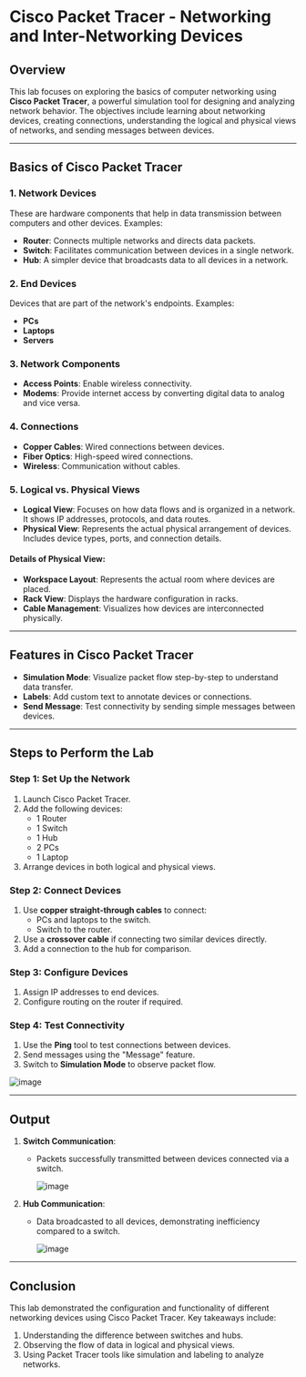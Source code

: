 # Cisco Packet Tracer - Networking and Inter-Networking Devices
## Overview

This lab focuses on exploring the basics of computer networking using **Cisco Packet Tracer**, a powerful simulation tool for designing and analyzing network behavior. The objectives include learning about networking devices, creating connections, understanding the logical and physical views of networks, and sending messages between devices.

---
## Basics of Cisco Packet Tracer
### 1. **Network Devices**
These are hardware components that help in data transmission between computers and other devices. Examples:
- **Router**: Connects multiple networks and directs data packets.
- **Switch**: Facilitates communication between devices in a single network.
- **Hub**: A simpler device that broadcasts data to all devices in a network.
### 2. **End Devices**
Devices that are part of the network's endpoints. Examples:
- **PCs**
- **Laptops**
- **Servers**

### 3. **Network Components**
- **Access Points**: Enable wireless connectivity.
- **Modems**: Provide internet access by converting digital data to analog and vice versa.

### 4. **Connections**
- **Copper Cables**: Wired connections between devices.
- **Fiber Optics**: High-speed wired connections.
- **Wireless**: Communication without cables.

### 5. **Logical vs. Physical Views**
- **Logical View**: Focuses on how data flows and is organized in a network. It shows IP addresses, protocols, and data routes.
- **Physical View**: Represents the actual physical arrangement of devices. Includes device types, ports, and connection details.

#### Details of Physical View:
- **Workspace Layout**: Represents the actual room where devices are placed.
- **Rack View**: Displays the hardware configuration in racks.
- **Cable Management**: Visualizes how devices are interconnected physically.

---

## Features in Cisco Packet Tracer
- **Simulation Mode**: Visualize packet flow step-by-step to understand data transfer.
- **Labels**: Add custom text to annotate devices or connections.
- **Send Message**: Test connectivity by sending simple messages between devices.

---

## Steps to Perform the Lab
### Step 1: Set Up the Network
1. Launch Cisco Packet Tracer.
2. Add the following devices:
   - 1 Router
   - 1 Switch
   - 1 Hub
   - 2 PCs
   - 1 Laptop
3. Arrange devices in both logical and physical views.

### Step 2: Connect Devices
1. Use **copper straight-through cables** to connect:
   - PCs and laptops to the switch.
   - Switch to the router.
2. Use a **crossover cable** if connecting two similar devices directly.
3. Add a connection to the hub for comparison.

### Step 3: Configure Devices
1. Assign IP addresses to end devices.
2. Configure routing on the router if required.

### Step 4: Test Connectivity
1. Use the **Ping** tool to test connections between devices.
2. Send messages using the "Message" feature.
3. Switch to **Simulation Mode** to observe packet flow.

![image](https://github.com/user-attachments/assets/7cb51aa5-94c3-4332-9a39-b4b4c8a5f66e)

---

## Output
1. **Switch Communication**:
   - Packets successfully transmitted between devices connected via a switch.
  
     ![image](https://github.com/user-attachments/assets/c0b0aa76-69d7-4854-b949-e0b0cfb5c6a7)
     
2. **Hub Communication**:
   - Data broadcasted to all devices, demonstrating inefficiency compared to a switch.

     ![image](https://github.com/user-attachments/assets/a3d6022f-01b4-446e-a8a1-cbd0cd8708dc)

---

## Conclusion
This lab demonstrated the configuration and functionality of different networking devices using Cisco Packet Tracer. Key takeaways include:
1. Understanding the difference between switches and hubs.
2. Observing the flow of data in logical and physical views.
3. Using Packet Tracer tools like simulation and labeling to analyze networks.
